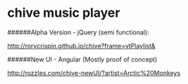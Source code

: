 # chive music player

######Alpha Version - jQuery (semi functional):

http://rorycrispin.github.io/chive?frame=ytPlaylist&
 
######New UI  - Angular (Mostly proof of concept)

http://rozzles.com/chive-newUI/?artist=Arctic%20Monkeys
